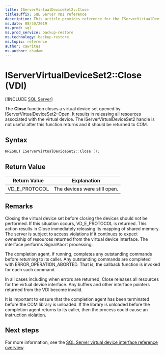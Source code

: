 ```yaml
---
title: IServerVirtualDeviceSet2::Close
titlesuffix: SQL Server VDI reference
description: This article provides reference for the IServerVirtualDeviceSet2::Close command.
ms.date: 08/30/2019
ms.prod: sql
ms.prod_service: backup-restore
ms.technology: backup-restore
ms.topic: reference
author: cawrites
ms.author: chadam
---
```


# IServerVirtualDeviceSet2::Close (VDI)

[!INCLUDE [SQL Server](../../../includes/applies-to-version/sqlserver.md)]

The **Close** function closes a virtual device set opened by IServerVirtualDeviceSet2::Open. It results in releasing all resources associated with the virtual device. The IServerVirtualDeviceSet2 handle is not useful after this function returns and it should be returned to COM.

## Syntax

```c
HRESULT IServerVirtualDeviceSet2::Close ();
```

## Return Value

|Return Value | Explanation |
|---|---|
| VD_E_PROTOCOL | The devices were still open. |

## Remarks

Closing the virtual device set before closing the devices should not be performed. If this situation occurs, VD_E_PROTOCOL is returned. This action results in Close immediately releasing its mapping of shared memory. The server is subject to access violations if it continues to expect ownership of resources returned from the virtual device interface. The interface performs SignalAbort processing.

The completion agent, if running, completes any outstanding commands before returning to its caller. Any outstanding commands are completed with ERROR_OPERATION_ABORTED. That is, the callback function is invoked for each such command.

In all cases including when errors are returned, Close releases all resources for the virtual device interface. Any buffers and other interface pointers returned from the VDI become invalid.

It is important to ensure that the completion agent has been terminated before the COM library is unloaded. If the library is unloaded before the completion agent returns to its caller, then the process could cause an instruction violation.

## Next steps

For more information, see the [SQL Server virtual device interface reference overview](reference-virtual-device-interface.md).